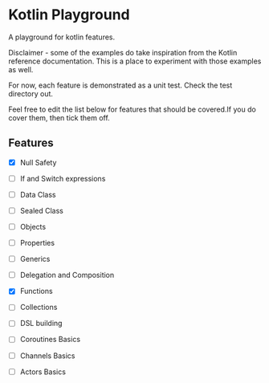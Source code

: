 # Kotlin Playground

A playground for kotlin features.

Disclaimer - some of the examples do take inspiration from the Kotlin reference documentation. This is a place to experiment with those examples as well.

For now, each feature is demonstrated as a unit test. Check the test directory out.

Feel free to edit the list below for features that should be covered.If you do cover them, then tick them off.

## Features

 - [x] Null Safety
 - [ ] If and Switch expressions
 - [ ] Data Class
 - [ ] Sealed Class
 - [ ] Objects
 - [ ] Properties
 - [ ] Generics
 - [ ] Delegation and Composition
 - [x] Functions
 - [ ] Collections
 - [ ] DSL building
 - [ ] Coroutines Basics
 - [ ] Channels Basics
 - [ ] Actors Basics
 


